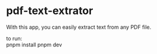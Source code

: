 # pdf-text-extrator
With this app, you can easily extract text from any PDF file.


to run:   
      pnpm install
      pnpm dev
